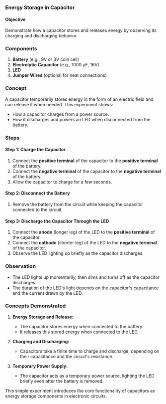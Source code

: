 ### **Energy Storage in Capacitor**

#### **Objective**

Demonstrate how a capacitor stores and releases energy by observing its charging and discharging behavior.

### **Components**

1. **Battery** (e.g., 9V or 3V coin cell)
2. **Electrolytic Capacitor** (e.g., 1000 µF, 16V)
3. **LED**
4. **Jumper Wires** (optional for neat connections)

### **Concept**

A capacitor temporarily stores energy in the form of an electric field and can release it when needed. This experiment shows:
- How a capacitor charges from a power source.
- How it discharges and powers an LED when disconnected from the battery.

### **Steps**

#### Step 1: Charge the Capacitor

1. Connect the **positive terminal** of the capacitor to the **positive terminal** of the battery.
2. Connect the **negative terminal** of the capacitor to the **negative terminal** of the battery.
3. Allow the capacitor to charge for a few seconds.

#### Step 2: Disconnect the Battery

1. Remove the battery from the circuit while keeping the capacitor connected to the circuit.

#### Step 3: Discharge the Capacitor Through the LED

1. Connect the **anode** (longer leg) of the LED to the **positive terminal** of the capacitor.
2. Connect the **cathode** (shorter leg) of the LED to the **negative terminal** of the capacitor.
3. Observe the LED lighting up briefly as the capacitor discharges.

### **Observation**

- The LED lights up momentarily, then dims and turns off as the capacitor discharges.
- The duration of the LED's light depends on the capacitor's capacitance and the current drawn by the LED.

### **Concepts Demonstrated**

1. **Energy Storage and Release:**
   - The capacitor stores energy when connected to the battery.
   - It releases this stored energy when connected to the LED.
   
2. **Charging and Discharging:**
   - Capacitors take a finite time to charge and discharge, depending on their capacitance and the circuit's resistance.

3. **Temporary Power Supply:**
   - The capacitor acts as a temporary power source, lighting the LED briefly even after the battery is removed.

This simple experiment introduces the core functionality of capacitors as energy storage components in electronic circuits.